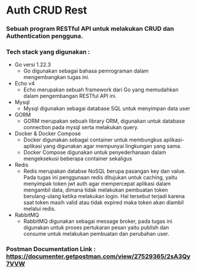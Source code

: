 # Auth CRUD Rest
### Sebuah program RESTful API untuk melakukan CRUD dan Authentication pengguna.
###  Tech stack yang digunakan :
- Go versi 1.22.3
    - Go digunakan sebagai bahasa pemrograman dalam mengembangkan tugas ini.
- Echo v4
    - Echo merupakan sebuah framework dari Go yang memudahkan dalam pengembangan RESTful API ini.
- Mysql
    - Mysql digunakan sebagai database SQL untuk menyimpan data user
- GORM
    - GORM merupakan sebuah library ORM, digunakan untuk database connection pada mysql serta melakukan query.
- Docker & Docker Compose
    - Docker digunakan sebagai container untuk membungkus aplikasi-aplikasi yang digunakan agar mempunyai lingkungan yang sama.
    - Docker Compose digunakan untuk penyederhanaan dalam mengeksekusi beberapa container sekaligus 
- Redis
    - Redis merupakan databse NoSQL berupa pasangan key dan value. Pada tugas ini penggunaan redis ditujukan untuk caching, yaitu menyimpak token jwt auth agar mempercepat aplikasi dalam mengambil data, dimana tidak melakukan pembuatan token berulang-ulang ketika melakukan login. Hal tersebut terjadi karena saat token masih valid atau tidak expired maka token akan diambil melalui redis.
- RabbitMQ
    - RabbitMQ digunakan sebagai message broker, pada tugas ini digunakan untuk proses pertukaran pesan yaitu publish dan consume untuk melakukan pembuatan dan perubahan user.
  
### Postman Documentation Link : https://documenter.getpostman.com/view/27529365/2sA3Qy7VVW
